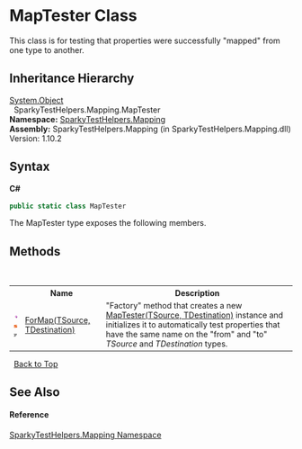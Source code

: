 # MapTester Class
 

This class is for testing that properties were successfully "mapped" from one type to another.


## Inheritance Hierarchy
<a href="http://msdn2.microsoft.com/en-us/library/e5kfa45b" target="_blank">System.Object</a><br />&nbsp;&nbsp;SparkyTestHelpers.Mapping.MapTester<br />
**Namespace:**&nbsp;<a href="N_SparkyTestHelpers_Mapping.md">SparkyTestHelpers.Mapping</a><br />**Assembly:**&nbsp;SparkyTestHelpers.Mapping (in SparkyTestHelpers.Mapping.dll) Version: 1.10.2

## Syntax

**C#**<br />
``` C#
public static class MapTester
```

The MapTester type exposes the following members.


## Methods
&nbsp;<table><tr><th></th><th>Name</th><th>Description</th></tr><tr><td>![Public method](media/pubmethod.gif "Public method")![Static member](media/static.gif "Static member")![Code example](media/CodeExample.png "Code example")</td><td><a href="M_SparkyTestHelpers_Mapping_MapTester_ForMap__2.md">ForMap(TSource, TDestination)</a></td><td>
"Factory" method that creates a new <a href="T_SparkyTestHelpers_Mapping_MapTester_2.md">MapTester(TSource, TDestination)</a> instance and initializes it to automatically test properties that have the same name on the "from" and "to" *TSource* and *TDestination* types.</td></tr></table>&nbsp;
<a href="#maptester-class.md">Back to Top</a>

## See Also


#### Reference
<a href="N_SparkyTestHelpers_Mapping.md">SparkyTestHelpers.Mapping Namespace</a><br />